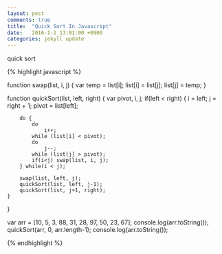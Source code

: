 ```yaml
---
layout: post
comments: true
title:  "Quick Sort In Javascript"
date:   2016-1-2 13:01:00 +0900
categories: jekyll update
---
```


quick sort

{% highlight javascript %}

function swap(list, i, j) {
    var temp = list[i];
    list[i] = list[j];
    list[j] = temp;
}

function quickSort(list, left, right) {
    var pivot, i, j;
    if(left < right) {
        i = left;
        j = right + 1;
        pivot = list[left];

        do {
            do
                i++;
            while (list[i] < pivot);
            do
                j--;
            while (list[j] > pivot);
            if(i<j) swap(list, i, j);
        } while(i < j);

        swap(list, left, j);
        quickSort(list, left, j-1);
        quickSort(list, j+1, right);
    }
}

var arr = [10, 5, 3, 88, 31, 28, 97, 50, 23, 67];
console.log(arr.toString());
quickSort(arr, 0, arr.length-1);
console.log(arr.toString());

{% endhighlight %}